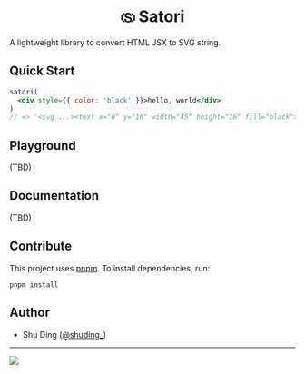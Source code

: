 <h1 align="center">
  🄪 Satori <br/>
</h1>

A lightweight library to convert HTML JSX to SVG string.

## Quick Start

```jsx
satori(
  <div style={{ color: 'black' }}>hello, world</div>
)
// => '<svg ...><text x="0" y="16" width="45" height="16" fill="black">hello, world</text></svg>'
```

## Playground

(TBD)

## Documentation

(TBD)

## Contribute

This project uses [pnpm](https://pnpm.io). To install dependencies, run:

```base
pnpm install
```

## Author

- Shu Ding ([@shuding_](https://twitter.com/shuding_))

---

<a aria-label="Vercel logo" href="https://vercel.com">
  <img src="https://badgen.net/badge/icon/Made%20by%20Vercel?icon=zeit&label&color=black&labelColor=black">
</a>
